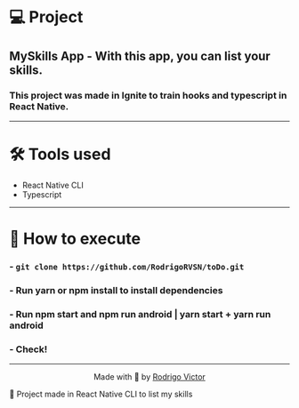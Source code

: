 # 💻 Project

## MySkills App - With this app, you can list your skills.
### This project was made in Ignite to train hooks and typescript in React Native. 

---

# 🛠 Tools used

- React Native CLI
- Typescript

---

# 🚀 How to execute

### - `git clone https://github.com/RodrigoRVSN/toDo.git`
### - Run yarn or npm install to install dependencies
### - Run npm start and npm run android | yarn start + yarn run android 
### - Check!

---

<p align="center"> Made with 💓 by <a href="https://www.linkedin.com/in/rodrigovictorrvsn/">Rodrigo Victor</a></p>

🚀 Project made in React Native CLI to list my skills 
